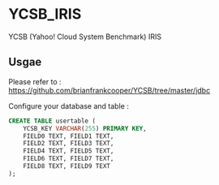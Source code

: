 # YCSB_IRIS
YCSB (Yahoo! Cloud System Benchmark) IRIS

## Usgae 
Please refer to : https://github.com/brianfrankcooper/YCSB/tree/master/jdbc

Configure your database and table : 
```sql
CREATE TABLE usertable (
	YCSB_KEY VARCHAR(255) PRIMARY KEY,
	FIELD0 TEXT, FIELD1 TEXT,
	FIELD2 TEXT, FIELD3 TEXT,
	FIELD4 TEXT, FIELD5 TEXT,
	FIELD6 TEXT, FIELD7 TEXT,
	FIELD8 TEXT, FIELD9 TEXT
);
```
